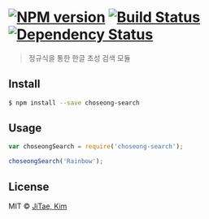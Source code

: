 #  [![NPM version][npm-image]][npm-url] [![Build Status][travis-image]][travis-url] [![Dependency Status][daviddm-image]][daviddm-url]

> 정규식을 통한 한글 초성 검색 모듈


## Install

```sh
$ npm install --save choseong-search
```


## Usage

```js
var choseongSearch = require('choseong-search');

choseongSearch('Rainbow');
```


## License

MIT © [JiTae, Kim]()


[npm-image]: https://badge.fury.io/js/choseong-search.svg
[npm-url]: https://npmjs.org/package/choseong-search
[travis-image]: https://travis-ci.org/kimshinelove/choseong-search.svg?branch=master
[travis-url]: https://travis-ci.org/kimshinelove/choseong-search
[daviddm-image]: https://david-dm.org/kimshinelove/choseong-search.svg?theme=shields.io
[daviddm-url]: https://david-dm.org/kimshinelove/choseong-search
